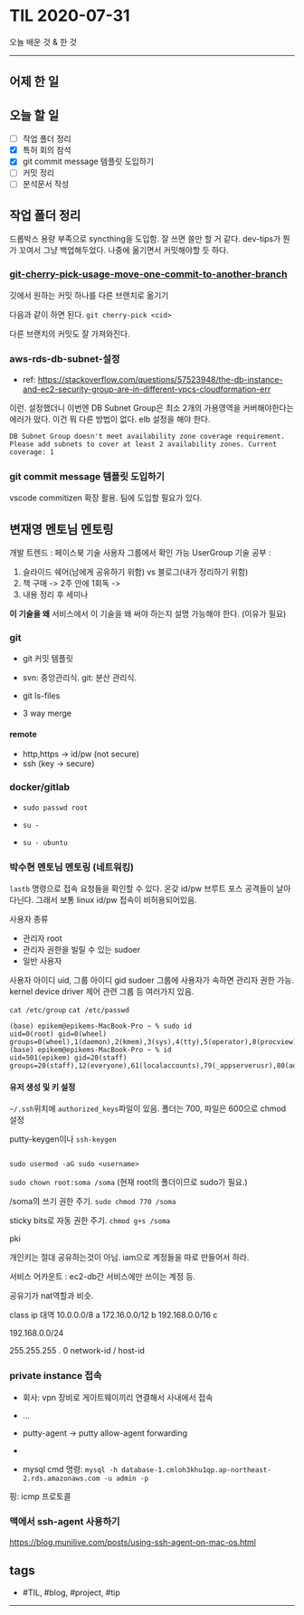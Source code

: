 # TIL 2020-07-31

오늘 배운 것 & 한 것

--------------------------

## 어제 한 일 

## 오늘 할 일

- [ ] 작업 폴더 정리
- [x] 특허 회의 참석
- [x] git commit message 템플릿 도입하기
- [ ] 커밋 정리
- [ ] 분석문서 작성

## 작업 폴더 정리

드롭박스 용량 부족으로 syncthing을 도입함. 잘 쓰면 쓸만 할 거 같다.
dev-tips가 뭔가 꼬여서 그냥 백업해두었다. 나중에 옮기면서 커밋해야할 듯 하다.

### [git-cherry-pick-usage-move-one-commit-to-another-branch](https://stackoverflow.com/questions/1628563/move-the-most-recent-commits-to-a-new-branch-with-git)
깃에서 원하는 커밋 하나를 다른 브랜치로 옮기기

다음과 같이 하면 된다.
`git cherry-pick <cid>`

다른 브랜치의 커밋도 잘 가져와진다.

### aws-rds-db-subnet-설정

- ref: https://stackoverflow.com/questions/57523948/the-db-instance-and-ec2-security-group-are-in-different-vpcs-cloudformation-err

이런. 설정했더니 이번엔 DB Subnet Group은 최소 2개의 가용영역을 커버해야한다는 에러가 떴다. 이건 뭐 다른 방법이 없다. elb 설정을 해야 한다.

```
DB Subnet Group doesn't meet availability zone coverage requirement. Please add subnets to cover at least 2 availability zones. Current coverage: 1
```

### git commit message 템플릿 도입하기

vscode commitizen 확장 활용. 팀에 도입할 필요가 있다.

## 변재영 멘토님 멘토링

개발 트렌드 : 페이스북 기술 사용자 그룹에서 확인 가능 UserGroup
기술 공부 : 
1. 슬라이드 쉐어(남에게 공유하기 위함) vs 블로그(내가 정리하기 위함)
2. 책 구매 -> 2주 안에 1회독 -> 
3. 내용 정리 후 세미나

**이 기술을 왜**
서비스에서 이 기술을 왜 써야 하는지 설명 가능해야 한다. (이유가 필요)

### git

- git 커밋 템플릿
- svn: 중앙관리식. git: 분산 관리식.

- git ls-files
- 3 way merge

#### remote
- http,https -> id/pw (not secure)
- ssh (key -> secure)

### docker/gitlab

- `sudo passwd root`

- `su -`
- `su - ubuntu`

### 박수현 멘토님 멘토링 (네트워킹)

`lastb` 명령으로 접속 요청들을 확인할 수 있다. 온갖 id/pw 브루트 포스 공격들이 날아다닌다.
그래서 보통 linux id/pw 접속이 비허용되어있음.

사용자 종류
- 관리자 root
- 관리자 권한을 빌릴 수 있는 sudoer
- 일반 사용자

사용자 아이디 uid, 그룹 아이디 gid 
sudoer 그룹에 사용자가 속하면 관리자 권한 가능.
kernel device driver 제어 관련 그룹 등 여러가지 있음.

`cat /etc/group`
`cat /etc/passwd`


```
(base) epikem@epikems-MacBook-Pro ~ % sudo id
uid=0(root) gid=0(wheel) groups=0(wheel),1(daemon),2(kmem),3(sys),4(tty),5(operator),8(procview),9(procmod),12(everyone),20(staff),29(certusers),61(localaccounts),80(admin),701(com.apple.sharepoint.group.1),33(_appstore),98(_lpadmin),100(_lpoperator),204(_developer),250(_analyticsusers),395(com.apple.access_ftp),398(com.apple.access_screensharing),399(com.apple.access_ssh),400(com.apple.access_remote_ae)
(base) epikem@epikems-MacBook-Pro ~ % id
uid=501(epikem) gid=20(staff) groups=20(staff),12(everyone),61(localaccounts),79(_appserverusr),80(admin),81(_appserveradm),98(_lpadmin),701(com.apple.sharepoint.group.1),33(_appstore),100(_lpoperator),204(_developer),250(_analyticsusers),395(com.apple.access_ftp),398(com.apple.access_screensharing),399(com.apple.access_ssh),400(com.apple.access_remote_ae)
```

#### 유저 생성 및 키 설정

`~/.ssh`위치에 `authorized_keys`파일이 있음. 폴더는 700, 파일은 600으로 chmod 설정

putty-keygen이나 `ssh-keygen`

```sh


```

`sudo usermod -aG sudo <username>` 


`sudo chown root:soma /soma` (현재 root의 폴더이므로 sudo가 필요.)

/soma의 쓰기 권한 주기.
`sudo chmod 770 /soma`

sticky bits로 자동 권한 주기.
`chmod g+s /soma`

pki 

개인키는 절대 공유하는것이 아님. iam으로 계정들을 따로 만들어서 하라.

서비스 어카운트 : ec2-db간 서비스에만 쓰이는 계정 등.

공유기가 nat역할과 비슷.

class ip 대역
10.0.0.0/8 a
172.16.0.0/12 b
192.168.0.0/16 c

192.168.0.0/24

255.255.255 . 0
network-id / host-id

### private instance 접속

- 회사: vpn 장비로 게이트웨이끼리 연결해서 사내에서 접속
- ...
- putty-agent -> putty allow-agent forwarding
- 


- mysql cmd 명령:
`mysql -h database-1.cmloh3khu1qp.ap-northeast-2.rds.amazonaws.com -u admin -p`

핑: icmp 프로토콜


### 맥에서 ssh-agent 사용하기
https://blog.munilive.com/posts/using-ssh-agent-on-mac-os.html



## tags
- \#TIL, \#blog, \#project, \#tip

--------------------------


 